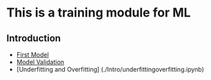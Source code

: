 # This is a training module for ML

## Introduction
* [First Model](./Intro/firstmodel.ipynb)
* [Model Validation](./Intro/modelvalidation.ipynb)
* [Underfitting and Overfitting] (./Intro/underfittingoverfitting.ipynb)

